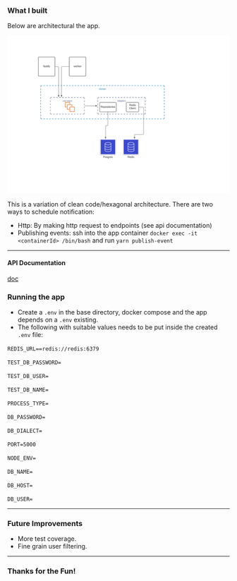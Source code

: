 ### What I built

Below are architectural the app.

![architecture image](./architecture.png)

This is a variation of clean code/hexagonal architecture.
There are two ways to schedule notification:
- Http: By making http request to endpoints (see api documentation)
- Publishing events: ssh into the app container `docker exec -it <containerId> /bin/bash` and run `yarn publish-event`

---

#### API Documentation
[doc](https://documenter.getpostman.com/view/263074/Tz5qbdYC)

### Running the app

- Create a `.env` in the base directory, docker compose and the app depends on a `.env` existing.
- The following with suitable values needs to be put inside the created `.env` file:

`REDIS_URL==redis://redis:6379`

`TEST_DB_PASSWORD=`

`TEST_DB_USER=`

`TEST_DB_NAME=`

`PROCESS_TYPE=`

`DB_PASSWORD=`

`DB_DIALECT=`

`PORT=5000`

`NODE_ENV=`

`DB_NAME=`

`DB_HOST=`

`DB_USER=`

---

### Future Improvements

- More test coverage.
- Fine grain user filtering.

---

### Thanks for the Fun!